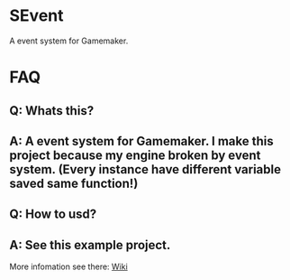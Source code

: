 # SEvent
A event system for Gamemaker.

# FAQ
## Q: Whats this?
## A: A event system for Gamemaker. I make this project because my engine broken by event system. (Every instance have different variable saved same function!)
## Q: How to usd?
## A: See this example project.

More infomation see there: [Wiki](https://github.com/JustInk-Soul/GamemakerEventSystem-SEvent/wiki)

